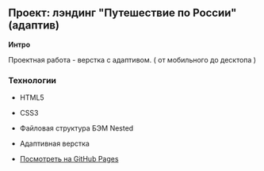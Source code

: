 ## Проект: лэндинг "Путешествие по России" (адаптив)

**Интро**

Проектная работа - верстка с адаптивом. 
( от мобильного до десктопа )

### Технологии
* HTML5
* CSS3
* Файловая структура БЭМ Nested
* Адаптивная верстка

* [Посмотреть на GitHub Pages](https://makssyrnev.github.io/russian-travel/)
